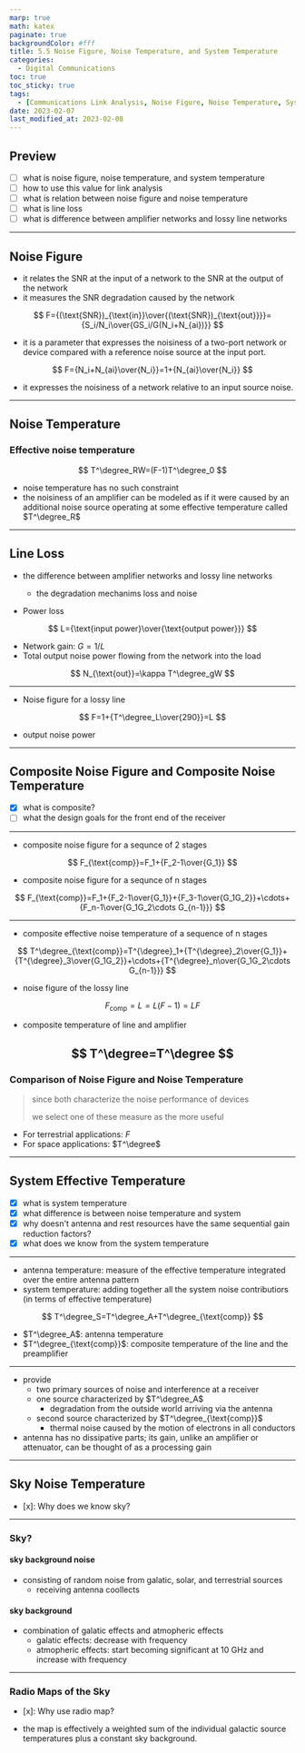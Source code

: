 ```yaml
---
marp: true
math: katex
paginate: true
backgroundColor: #fff
title: 5.5 Noise Figure, Noise Temperature, and System Temperature
categories:
  - Digital Communications
toc: true
toc_sticky: true
tags:
  - [Communications Link Analysis, Noise Figure, Noise Temperature, System Temperature]
date: 2023-02-07
last_modified_at: 2023-02-08
---
```


## Preview

- [ ] what is noise figure, noise temperature, and system temperature
- [ ] how to use this value for link analysis
- [ ] what is relation between noise figure and noise temperature
- [ ] what is line loss
- [ ] what is difference between amplifier networks and lossy line networks

---

## Noise Figure

- it relates the SNR at the input of a network to the SNR at the output of the network
- it measures the SNR degradation caused by the network

$$
F={(\text{SNR})_{\text{in}}\over{(\text{SNR})_{\text{out}}}}={S_i/N_i\over{GS_i/G(N_i+N_{ai})}}
$$

- it is a parameter that expresses the noisiness of a two-port network or device compared with a reference noise source at the input port.

$$
F={N_i+N_{ai}\over{N_i}}=1+{N_{ai}\over{N_i}}
$$

- it expresses the noisiness of a network relative to an input source noise.

---

## Noise Temperature

### Effective noise temperature

$$
T^\degree_RW=(F-1)T^\degree_0
$$

- noise temperature has no such constraint
- the noisiness of an amplifier can be modeled as if it were caused by an additional noise source operating at some effective temperature called $T^\degree_R$

---

## Line Loss

- the difference between amplifier networks and lossy line networks
  - the degradation mechanims loss and noise

- Power loss

$$
L={\text{input power}\over{\text{output power}}}
$$

- Network gain: $G=1/L$
- Total output noise power flowing from the network into the load

$$
N_{\text{out}}=\kappa T^\degree_gW
$$

---

- Noise figure for a lossy line

$$
F=1+{T^\degree_L\over{290}}=L
$$

- output noise power

---

## Composite Noise Figure and Composite Noise Temperature

- [x] what is composite?
- [ ] what the design goals for the front end of the receiver

---

- composite noise figure for a sequnce of 2 stages

$$
F_{\text{comp}}=F_1+{F_2-1\over{G_1}}
$$

- composite noise figure for a sequnce of n stages

$$
F_{\text{comp}}=F_1+{F_2-1\over{G_1}}+{F_3-1\over{G_1G_2}}+\cdots+{F_n-1\over{G_1G_2\cdots G_{n-1}}}
$$

---

- composite effective noise temperature of a sequence of n stages

$$
T^\degree_{\text{comp}}=T^{\degree}_1+{T^{\degree}_2\over{G_1}}+{T^{\degree}_3\over{G_1G_2}}+\cdots+{T^{\degree}_n\over{G_1G_2\cdots G_{n-1}}}
$$

- noise figure of the lossy line

$$
F_{\text{comp}}=L=L(F-1)=LF
$$

- composite temperature of line and amplifier

$$
T^\degree=T^\degree
$$
---

### Comparison of Noise Figure and Noise Temperature

> since both characterize the noise performance of devices
>
> we select one of these measure as the more useful

- For terrestrial applications: $F$
- For space applications: $T^\degree$

---

## System Effective Temperature

- [x] what is system temperature
- [x] what difference is between noise temperature and system
- [x] why doesn't antenna and rest resources have the same sequential gain reduction factors?
- [x] what does we know from the system temperature

---

- antenna temperature: measure of the effective temperature integrated over the entire antenna pattern
- system temperature: adding together all the system noise contributiors (in terms of effective temperature)

$$
T^\degree_S=T^\degree_A+T^\degree_{\text{comp}}
$$

- $T^\degree_A$: antenna temperature
- $T^\degree_{\text{comp}}$: composite temperature of the line and the preamplifier

---

- provide
  - two primary sources of noise and interference at a receiver
  - one source characterized by $T^\degree_A$
    - degradation from the outside world arriving via the antenna
  - second source characterized by $T^\degree_{\text{comp}}$
    - thermal noise caused by the motion of electrons in all conductors
- antenna has no dissipative parts; its gain, unlike an amplifier or attenuator, can be thought of as a processing gain

---

## Sky Noise Temperature

- [x]: Why does we know sky?

---

### Sky?

#### sky background noise

- consisting of random noise from galatic, solar, and terrestrial sources
  - receiving antenna coollects

#### sky background

- combination of galatic effects and atmopheric effects
  - galatic effects: decrease with frequency
  - atmopheric effects: start becoming significant at 10 GHz and increase with frequency

---

### Radio Maps of the Sky

- [x]: Why use radio map?

- the map is effectively a weighted sum of the individual galactic source temperatures plus a constant sky background.
